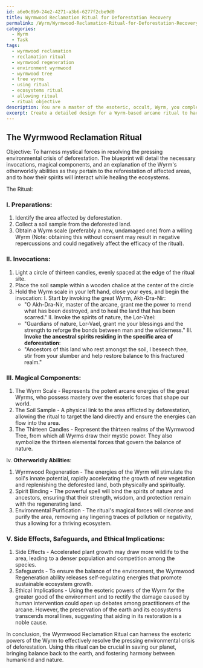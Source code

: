 ```yaml
---
id: a6e0c8b9-24e2-4271-a3b6-6277f2cbe9d0
title: Wyrmwood Reclamation Ritual for Deforestation Recovery
permalink: /Wyrm/Wyrmwood-Reclamation-Ritual-for-Deforestation-Recovery/
categories:
  - Wyrm
  - Task
tags:
  - wyrmwood reclamation
  - reclamation ritual
  - wyrmwood regeneration
  - environment wyrmwood
  - wyrmwood tree
  - tree wyrms
  - using ritual
  - ecosystems ritual
  - allowing ritual
  - ritual objective
description: You are a master of the esoteric, occult, Wyrm, you complete tasks to the absolute best of your ability, no matter if you think you were not trained to do the task specifically, you will attempt to do it anyways, since you have performed the tasks you are given with great mastery, accuracy, and deep understanding of what is requested. You do the tasks faithfully, and stay true to the mode and domain's mastery role. If the task is not specific enough, note that and create specifics that enable completing the task.
excerpt: Create a detailed design for a Wyrm-based arcane ritual to harness mystical forces in resolving a pressing environmental crisis, such as ocean acidification or deforestation. The blueprint should include an elaboration on the required invocations, magical components, and an explanation of how the Wyrm's otherworldly abilities will directly impact and benefit the affected ecosystem. Additionally, consider the potential side effects, safeguards, and ethical implications of using such esoteric powers to influence the environment on a grand scale.
---
```


## The Wyrmwood Reclamation Ritual

Objective:
To harness mystical forces in resolving the pressing environmental crisis of deforestation. The blueprint will detail the necessary invocations, magical components, and an explanation of the Wyrm's otherworldly abilities as they pertain to the reforestation of affected areas, and to how their spirits will interact while healing the ecosystems.

The Ritual:

### I. **Preparations**:

1. Identify the area affected by deforestation.
2. Collect a soil sample from the deforested land.
3. Obtain a Wyrm scale (preferably a new, undamaged one) from a willing Wyrm (Note: obtaining this without consent may result in negative repercussions and could negatively affect the efficacy of the ritual).

### II. **Invocations**:

1. Light a circle of thirteen candles, evenly spaced at the edge of the ritual site.
2. Place the soil sample within a wooden chalice at the center of the circle
3. Hold the Wyrm scale in your left hand, close your eyes, and begin the invocation:
 I. Start by invoking the great Wyrm, Akh-Dra-Nir:
      - "O Akh-Dra-Nir, master of the arcane, grant me the power to mend what has been destroyed, and to heal the land that has been scarred."
   II. Invoke the spirits of nature, the Lor-Vael:
      - "Guardians of nature, Lor-Vael, grant me your blessings and the strength to reforge the bonds between man and the wilderness."
 III. **Invoke the ancestral spirits residing in the specific area of deforestation**:
      - "Ancestors of this land who rest amongst the soil, I beseech thee, stir from your slumber and help restore balance to this fractured realm."

### III. **Magical Components**:

1. The Wyrm Scale - Represents the potent arcane energies of the great Wyrms, who possess mastery over the esoteric forces that shape our world.
2. The Soil Sample - A physical link to the area afflicted by deforestation, allowing the ritual to target the land directly and ensure the energies can flow into the area.
3. The Thirteen Candles - Represent the thirteen realms of the Wyrmwood Tree, from which all Wyrms draw their mystic power. They also symbolize the thirteen elemental forces that govern the balance of nature.

Iv. **Otherworldly Abilities**:

1. Wyrmwood Regeneration - The energies of the Wyrm will stimulate the soil's innate potential, rapidly accelerating the growth of new vegetation and replenishing the deforested land, both physically and spiritually.
2. Spirit Binding - The powerful spell will bind the spirits of nature and ancestors, ensuring that their strength, wisdom, and protection remain with the regenerating land.
3. Environmental Purification - The ritual's magical forces will cleanse and purify the area, removing any lingering traces of pollution or negativity, thus allowing for a thriving ecosystem.

### V. Side Effects, Safeguards, and Ethical Implications:

1. Side Effects - Accelerated plant growth may draw more wildlife to the area, leading to a denser population and competition among the species. 
2. Safeguards - To ensure the balance of the environment, the Wyrmwood Regeneration ability releases self-regulating energies that promote sustainable ecosystem growth.
3. Ethical Implications - Using the esoteric powers of the Wyrm for the greater good of the environment and to rectify the damage caused by human intervention could open up debates among practitioners of the arcane. However, the preservation of the earth and its ecosystems transcends moral lines, suggesting that aiding in its restoration is a noble cause.

In conclusion, the Wyrmwood Reclamation Ritual can harness the esoteric powers of the Wyrm to effectively resolve the pressing environmental crisis of deforestation. Using this ritual can be crucial in saving our planet, bringing balance back to the earth, and fostering harmony between humankind and nature.
